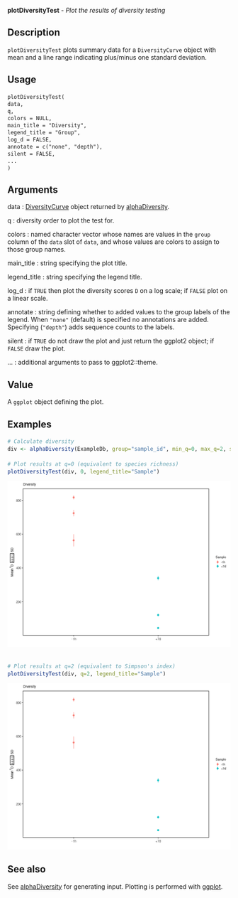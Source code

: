 **plotDiversityTest** - *Plot the results of diversity testing*

Description
--------------------

`plotDiversityTest` plots summary data for a `DiversityCurve` object 
with mean and a line range indicating plus/minus one standard deviation.


Usage
--------------------
```
plotDiversityTest(
data,
q,
colors = NULL,
main_title = "Diversity",
legend_title = "Group",
log_d = FALSE,
annotate = c("none", "depth"),
silent = FALSE,
...
)
```

Arguments
-------------------

data
:   [DiversityCurve](DiversityCurve-class.md) object returned by 
[alphaDiversity](alphaDiversity.md).

q
:   diversity order to plot the test for.

colors
:   named character vector whose names are values in the 
`group` column of the `data` slot of `data`,
and whose values are colors to assign to those group names.

main_title
:   string specifying the plot title.

legend_title
:   string specifying the legend title.

log_d
:   if `TRUE` then plot the diversity scores <code class = 'eq'>D</code> 
on a log scale; if `FALSE` plot on a linear scale.

annotate
:   string defining whether to added values to the group labels 
of the legend. When `"none"` (default) is specified no
annotations are added. Specifying (`"depth"`) adds 
sequence counts to the labels.

silent
:   if `TRUE` do not draw the plot and just return the ggplot2 
object; if `FALSE` draw the plot.

...
:   additional arguments to pass to ggplot2::theme.




Value
-------------------

A `ggplot` object defining the plot.



Examples
-------------------

```R
# Calculate diversity
div <- alphaDiversity(ExampleDb, group="sample_id", min_q=0, max_q=2, step_q=1, nboot=100)

# Plot results at q=0 (equivalent to species richness)
plotDiversityTest(div, 0, legend_title="Sample")

```

![2](plotDiversityTest-2.png)

```R

# Plot results at q=2 (equivalent to Simpson's index)
plotDiversityTest(div, q=2, legend_title="Sample")
```

![4](plotDiversityTest-4.png)


See also
-------------------

See [alphaDiversity](alphaDiversity.md) for generating input.
Plotting is performed with [ggplot](http://www.rdocumentation.org/packages/ggplot2/topics/ggplot).






